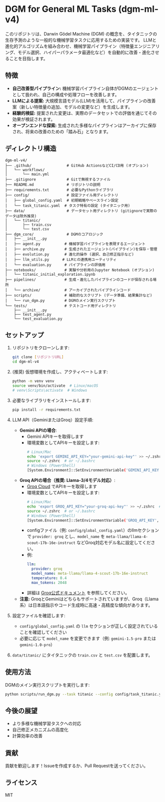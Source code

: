 # DGM for General ML Tasks (dgm-ml-v4)

このリポジトリは、Darwin Gödel Machine (DGM) の概念を、タイタニックの生存予測のような一般的な機械学習タスクに応用するための実装です。
LLMと進化的アルゴリズムを組み合わせ、機械学習パイプライン（特徴量エンジニアリング、モデル選択、ハイパーパラメータ最適化など）を自動的に改善・進化させることを目指します。

## 特徴

* **自己改善型パイプライン:** 機械学習パイプライン自体がDGMのエージェントとして扱われ、自己の構成や処理フローを改善します。
* **LLMによる提案:** 大規模言語モデル(LLM)を活用して、パイプラインの改善案（新しい特徴量の追加、モデルの変更など）を生成します。
* **経験的検証:** 提案された変更は、実際のデータセットでの評価を通じてその効果が検証されます。
* **オープンエンドな探索:** 生成された多様なパイプラインはアーカイブに保存され、将来の改善のための「踏み石」となります。

## ディレクトリ構造

```
dgm-ml-v4/
├── .github/                # GitHub ActionsなどCI/CD用 (オプション)
│   └── workflows/
│       └── main.yml
├── .gitignore              # Gitで無視するファイル
├── README.md               # リポジトリの説明
├── requirements.txt        # 必要なPythonライブラリ
├── config/                 # 設定ファイル用ディレクトリ
│   ├── global_config.yaml  # 初期戦略やベースライン設定
│   └── task_titanic.yaml  # タスク特有の設定 (タイタニック用)
├── data/                   # データセット用ディレクトリ (gitignoreで実際のデータは除外推奨)
│   └── titanic/
│       ├── train.csv
│       └── test.csv
├── dgm_core/               # DGMのコアロジック
│   ├── __init__.py
│   ├── agent.py           # 機械学習パイプラインを表現するエージェント
│   ├── archive.py         # 生成されたエージェント(パイプライン)を保存・管理
│   ├── evolution.py       # 進化的操作 (選択、自己修正指示など)
│   ├── llm_utils.py      # LLMとの連携用ユーティリティ
│   └── evaluation.py      # パイプラインの評価用
├── notebooks/             # 実験や分析用のJupyter Notebook (オプション)
│   └── titanic_initial_exploration.ipynb
├── pipelines/             # 生成・進化したパイプラインのコードが保存される場所
│   └── archive/           # アーカイブされたパイプラインコード
├── scripts/               # 補助的なスクリプト (データ準備、結果集計など)
│   └── run_dgm.py         # DGMのメイン実行スクリプト
└── tests/                 # テストコード用ディレクトリ
    ├── __init__.py
    ├── test_agent.py
    └── test_evaluation.py
```

## セットアップ

1. リポジトリをクローンします:
   ```bash
   git clone [リポジトリURL]
   cd dgm-ml-v4
   ```

2. (推奨) 仮想環境を作成し、アクティベートします:
   ```bash
   python -m venv venv
   source venv/bin/activate  # Linux/macOS
   # venv\Scripts\activate  # Windows
   ```

3. 必要なライブラリをインストールします:
   ```bash
   pip install -r requirements.txt
   ```

4. LLM API（GeminiまたはGroq）設定手順:
    - **Gemini APIの場合**:
      - Gemini APIキーを取得します
      - 環境変数としてAPIキーを設定します:
        ```bash
        # Linux/Mac
        echo 'export GEMINI_API_KEY="your-gemini-api-key"' >> ~/.zshrc  # or ~/.bashrc
        source ~/.zshrc  # or ~/.bashrc
        # Windows (PowerShell)
        [System.Environment]::SetEnvironmentVariable('GEMINI_API_KEY', 'your-gemini-api-key', 'User')
        ```
    - **Groq APIの場合（推奨: Llama-3/4モデル対応）**:
      - [Groq Cloud](https://console.groq.com/) でAPIキーを取得します
      - 環境変数としてAPIキーを設定します:
        ```bash
        # Linux/Mac
        echo 'export GROQ_API_KEY="your-groq-api-key"' >> ~/.zshrc  # or ~/.bashrc
        source ~/.zshrc  # or ~/.bashrc
        # Windows (PowerShell)
        [System.Environment]::SetEnvironmentVariable('GROQ_API_KEY', 'your-groq-api-key', 'User')
        ```
      - configファイル（例: `config/global_config.yaml`）のllmセクションで `provider: groq` とし、`model_name` を `meta-llama/llama-4-scout-17b-16e-instruct` などGroq対応モデル名に設定してください。
      - 例:
        ```yaml
        llm:
          provider: groq
          model_name: meta-llama/llama-4-scout-17b-16e-instruct
          temperature: 0.4
          max_tokens: 2048
        ```
      - 詳細は [Groq公式ドキュメント](https://console.groq.com/docs) を参照してください。
    - **注意:** GroqとGeminiはどちらもサポートされていますが、Groq（Llama系）は日本語指示やコード生成時に高速・高精度な傾向があります。

5. 設定ファイルを確認します:
   - `config/global_config.yaml` の `llm` セクションが正しく設定されていることを確認してください
   - 必要に応じて `model_name` を変更できます（例: `gemini-1.5-pro` または `gemini-1.0-pro`）

5. `data/titanic/` にタイタニックの `train.csv` と `test.csv` を配置します。

## 使用方法

DGMのメイン実行スクリプトを実行します:
```bash
python scripts/run_dgm.py --task titanic --config config/task_titanic.yaml
```

## 今後の展望

* より多様な機械学習タスクへの対応
* 自己修正メカニズムの高度化
* 計算効率の改善

## 貢献

貢献を歓迎します！Issueを作成するか、Pull Requestを送ってください。

## ライセンス

MIT
